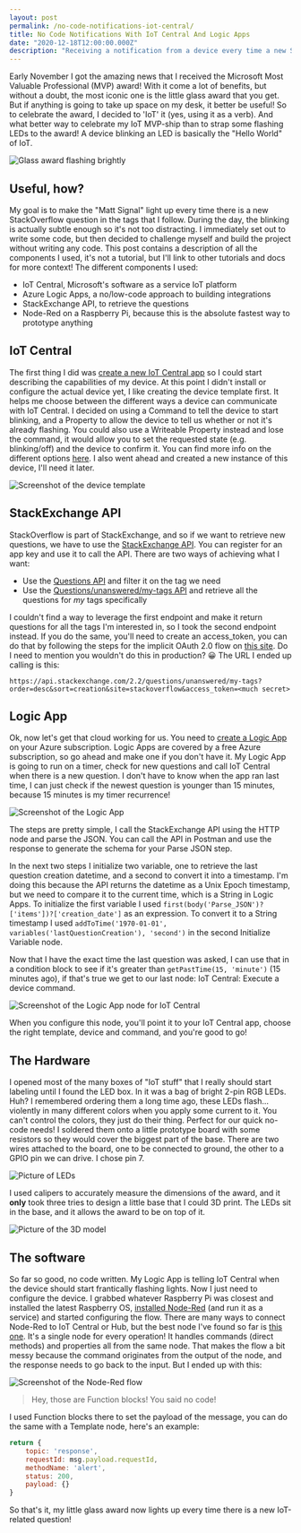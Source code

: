 ```yaml
---
layout: post
permalink: /no-code-notifications-iot-central/
title: No Code Notifications With IoT Central And Logic Apps
date: "2020-12-18T12:00:00.000Z"
description: "Receiving a notification from a device every time a new StackOverflow question is asked, without writing any code? I present you: The Matt Signal."
---
```


Early November I got the amazing news that I received the Microsoft Most Valuable Professional (MVP) award! With it come a lot of benefits, but without a doubt, the most iconic one is the little glass award that you get. But if anything is going to take up space on my desk, it better be useful! So to celebrate the award, I decided to 'IoT' it (yes, using it as a verb). And what better way to celebrate my IoT MVP-ship than to strap some flashing LEDs to the award! A device blinking an LED is basically the "Hello World" of IoT.

![Glass award flashing brightly](/assets/2020/flashy.gif  "Disco disco, good good")

## Useful, how?
My goal is to make the "Matt Signal" light up every time there is a new StackOverflow question in the tags that I follow. During the day, the blinking is actually subtle enough so it's not too distracting. I immediately set out to write some code, but then decided to challenge myself and build the project without writing any code. This post contains a description of all the components I used, it's not a tutorial, but I'll link to other tutorials and docs for more context! The different components I used:
- IoT Central, Microsoft's software as a service IoT platform
- Azure Logic Apps, a no/low-code approach to building integrations
- StackExchange API, to retrieve the questions
- Node-Red on a Raspberry Pi, because this is the absolute fastest way to prototype anything

## IoT Central
The first thing I did was [create a new IoT Central app][1] so I could start describing the capabilities of my device. At this point I didn't install or configure the actual device yet, I like creating the device template first. It helps me choose between the different ways a device can communicate with IoT Central. I decided on using a Command to tell the device to start blinking, and a Property to allow the device to tell us whether or not it's already flashing. You could also use a Writeable Property instead and lose the command, it would allow you to set the requested state (e.g. blinking/off) and the device to confirm it. You can find more info on the different options [here][2]. I also went ahead and created a new instance of this device, I'll need it later.

![Screenshot of the device template](/assets/2020/device-template.png "The device template")

## StackExchange API
StackOverflow is part of StackExchange, and so if we want to retrieve new questions, we have to use the [StackExchange API][3]. You can register for an app key and use it to call the API. There are two ways of achieving what I want:
- Use the [Questions API][4] and filter it on the tag we need
- Use the [Questions/unanswered/my-tags API][5] and retrieve all the questions for *my* tags specifically

I couldn't find a way to leverage the first endpoint and make it return questions for all the tags I'm interested in, so I took the second endpoint instead. If you do the same, you'll need to create an access_token, you can do that by following the steps for the implicit OAuth 2.0 flow on [this site][6]. Do I need to mention you wouldn't do this in production? 😀 The URL I ended up calling is this:
```
https://api.stackexchange.com/2.2/questions/unanswered/my-tags?order=desc&sort=creation&site=stackoverflow&access_token=<much secret>
```

## Logic App
Ok, now let's get that cloud working for us. You need to [create a Logic App][7] on your Azure subscription. Logic Apps are covered by a free Azure subscription, so go ahead and make one if you don't have it. My Logic App is going to run on a timer, check for new questions and call IoT Central when there is a new question. I don't have to know when the app ran last time, I can just check if the newest question is younger than 15 minutes, because 15 minutes is my timer recurrence!

![Screenshot of the Logic App](/assets/2020/logic-app.png "The Logic App")

The steps are pretty simple, I call the StackExchange API using the HTTP node and parse the JSON. You can call the API in Postman and use the response to generate the schema for your Parse JSON step.

In the next two steps I initialize two variable, one to retrieve the last question creation datetime, and a second to convert it into a timestamp. I'm doing this because the API returns the datetime as a Unix Epoch timestamp, but we need to compare it to the current time, which is a String in Logic Apps. To initialize the first variable I used `first(body('Parse_JSON')?['items'])?['creation_date']` as an expression. To convert it to a String timestamp I used `addToTime('1970-01-01', variables('lastQuestionCreation'), 'second')` in the second Initialize Variable node.

Now that I have the exact time the last question was asked, I can use that in a condition block to see if it's greater than `getPastTime(15, 'minute')` (15 minutes ago), if that's true we get to our last node: IoT Central: Execute a device command.

![Screenshot of the Logic App node for IoT Central](/assets/2020/iot-central-node.png "Execute")

When you configure this node, you'll point it to your IoT Central app, choose the right template, device and command, and you're good to go!

## The Hardware
I opened most of the many boxes of "IoT stuff" that I really should start labeling until I found the LED box. In it was a bag of bright 2-pin RGB LEDs. Huh? I remembered ordering them a long time ago, these LEDs flash... violently in many different colors when you apply some current to it. You can't control the colors, they just do their thing. Perfect for our quick no-code needs! I soldered them onto a little prototype board with some resistors so they would cover the biggest part of the base. There are two wires attached to the board, one to be connected to ground, the other to a GPIO pin we can drive. I chose pin 7.

![Picture of LEDs](/assets/2020/LEDs.jpg "The front (AKA the side that looks good)")

I used calipers to accurately measure the dimensions of the award, and it **only** took three tries to design a little base that I could 3D print. The LEDs sit in the base, and it allows the award to be on top of it.

![Picture of the 3D model](/assets/2020/base.png "I can only design rectangles")

## The software
So far so good, no code written. My Logic App is telling IoT Central when the device should start frantically flashing lights. Now I just need to configure the device. I grabbed whatever Raspberry Pi was closest and installed the latest Raspberry OS, [installed Node-Red][9] (and run it as a service) and started configuring the flow. There are many ways to connect Node-Red to IoT Central or Hub, but the best node I've found so far is [this one][10]. It's a single node for every operation! It handles commands (direct methods) and properties all from the same node. That makes the flow a bit messy because the command originates from the output of the node, and the response needs to go back to the input. But I ended up with this:

![Screenshot of the Node-Red flow](/assets/2020/flow.png "No code necessary.")

> Hey, those are Function blocks! You said no code!

I used Function blocks there to set the payload of the message, you can do the same with a Template node, here's an example:
```js
return {
    topic: 'response',
    requestId: msg.payload.requestId,
    methodName: 'alert',
    status: 200,
    payload: {}
}
```

So that's it, my little glass award now lights up every time there is a new IoT-related question!



[1]:https://docs.microsoft.com/en-us/azure/iot-central/core/quick-deploy-iot-central?WT.mc_id=IoT-MVP-5004034
[2]:https://docs.microsoft.com/en-gb/azure/iot-central/core/howto-set-up-template?WT.mc_id=IoT-MVP-5004034#properties
[3]:https://api.stackexchange.com/
[4]:https://api.stackexchange.com/docs/questions
[5]:https://api.stackexchange.com/docs/unanswered-questions-my-tags
[6]:https://api.stackexchange.com/docs/authentication
[7]:https://docs.microsoft.com/en-us/azure/logic-apps/quickstart-create-first-logic-app-workflow?WT.mc_id=IoT-MVP-5004034
[8]:https://www.aliexpress.com/item/32280310015.html?spm=a2g0s.12269583.0.0.23b81262aSl0Vc
[9]:https://nodered.org/docs/getting-started/raspberrypi
[10]:https://flows.nodered.org/node/node-red-contrib-azure-iot-device
